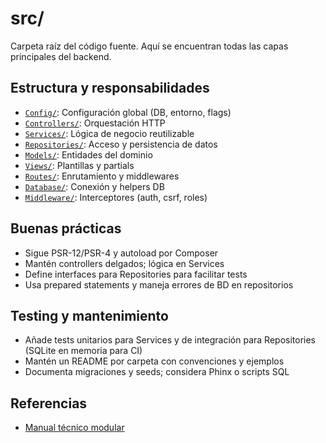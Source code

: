 
# src/

Carpeta raíz del código fuente. Aquí se encuentran todas las capas principales del backend.

## Estructura y responsabilidades

- [`Config/`](Config/README.md): Configuración global (DB, entorno, flags)
- [`Controllers/`](Controllers/README.md): Orquestación HTTP
- [`Services/`](Services/README.md): Lógica de negocio reutilizable
- [`Repositories/`](Repositories/README.md): Acceso y persistencia de datos
- [`Models/`](Models/README.md): Entidades del dominio
- [`Views/`](Views/README.md): Plantillas y partials
- [`Routes/`](Routes/README.md): Enrutamiento y middlewares
- [`Database/`](Database/README.md): Conexión y helpers DB
- [`Middleware/`](Middleware/README.md): Interceptores (auth, csrf, roles)

## Buenas prácticas

- Sigue PSR-12/PSR-4 y autoload por Composer
- Mantén controllers delgados; lógica en Services
- Define interfaces para Repositories para facilitar tests
- Usa prepared statements y maneja errores de BD en repositorios

## Testing y mantenimiento

- Añade tests unitarios para Services y de integración para Repositories (SQLite en memoria para CI)
- Mantén un README por carpeta con convenciones y ejemplos
- Documenta migraciones y seeds; considera Phinx o scripts SQL

## Referencias

- [Manual técnico modular](../docs/INDEX.md)
